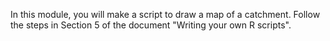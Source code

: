 In this module, you will make a script to draw a map of a catchment. Follow the steps in Section 5 of the document "Writing your own R scripts".
